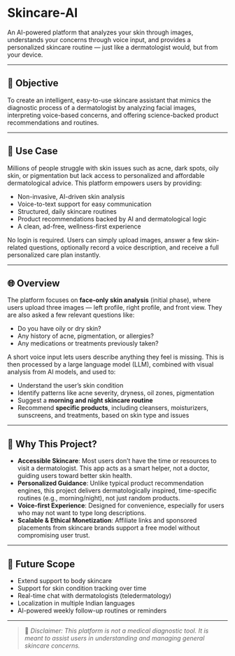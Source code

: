 # Skincare-AI
An AI-powered platform that analyzes your skin through images, understands your concerns through voice input, and provides a personalized skincare routine — just like a dermatologist would, but from your device.

---

## 🧠 Objective

To create an intelligent, easy-to-use skincare assistant that mimics the diagnostic process of a dermatologist by analyzing facial images, interpreting voice-based concerns, and offering science-backed product recommendations and routines.

---

## 🎯 Use Case

Millions of people struggle with skin issues such as acne, dark spots, oily skin, or pigmentation but lack access to personalized and affordable dermatological advice. This platform empowers users by providing:

- Non-invasive, AI-driven skin analysis
- Voice-to-text support for easy communication
- Structured, daily skincare routines
- Product recommendations backed by AI and dermatological logic
- A clean, ad-free, wellness-first experience

No login is required. Users can simply upload images, answer a few skin-related questions, optionally record a voice description, and receive a full personalized care plan instantly.

---

## 🌐 Overview

The platform focuses on **face-only skin analysis** (initial phase), where users upload three images — left profile, right profile, and front view. They are also asked a few relevant questions like:

- Do you have oily or dry skin?
- Any history of acne, pigmentation, or allergies?
- Any medications or treatments previously taken?

A short voice input lets users describe anything they feel is missing. This is then processed by a large language model (LLM), combined with visual analysis from AI models, and used to:

- Understand the user’s skin condition
- Identify patterns like acne severity, dryness, oil zones, pigmentation
- Suggest a **morning and night skincare routine**
- Recommend **specific products**, including cleansers, moisturizers, sunscreens, and treatments, based on skin type and issues

---

## 📌 Why This Project?

- **Accessible Skincare**: Most users don’t have the time or resources to visit a dermatologist. This app acts as a smart helper, not a doctor, guiding users toward better skin health.
- **Personalized Guidance**: Unlike typical product recommendation engines, this project delivers dermatologically inspired, time-specific routines (e.g., morning/night), not just random products.
- **Voice-first Experience**: Designed for convenience, especially for users who may not want to type long descriptions.
- **Scalable & Ethical Monetization**: Affiliate links and sponsored placements from skincare brands support a free model without compromising user trust.

---

## 🔮 Future Scope

- Extend support to body skincare
- Support for skin condition tracking over time
- Real-time chat with dermatologists (teledermatology)
- Localization in multiple Indian languages
- AI-powered weekly follow-up routines or reminders

---

> 🚫 *Disclaimer: This platform is not a medical diagnostic tool. It is meant to assist users in understanding and managing general skincare concerns.*


